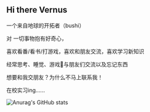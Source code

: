 ## Hi there Vernus

一个来自地球的开拓者（bushi）

对 一切事物抱有好奇心，

喜欢看番/看书/打游戏，喜欢和朋友交流，喜欢学习新知识

经常思考、睡觉、游戏🤺与朋友们交流以及忘记东西

想要和我交朋友？为什么不马上联系我！

在校实习ing......

![Anurag's GitHub stats](https://github-readme-stats.vercel.app/api?username=anuraghazra&show_icons=true&theme=radical)



<!--
**vernuser/Vernuser** is a ✨ _special_ ✨ repository because its `README.md` (this file) appears on your GitHub profile.

Here are some ideas to get you started:

- 🔭 I’m currently working on ...
- 🌱 I’m currently learning ...
- 👯 I’m looking to collaborate on ...
- 🤔 I’m looking for help with ...
- 💬 Ask me about ...
- 📫 How to reach me: ...
- 😄 Pronouns: ...
- ⚡ Fun fact: ...
-->
